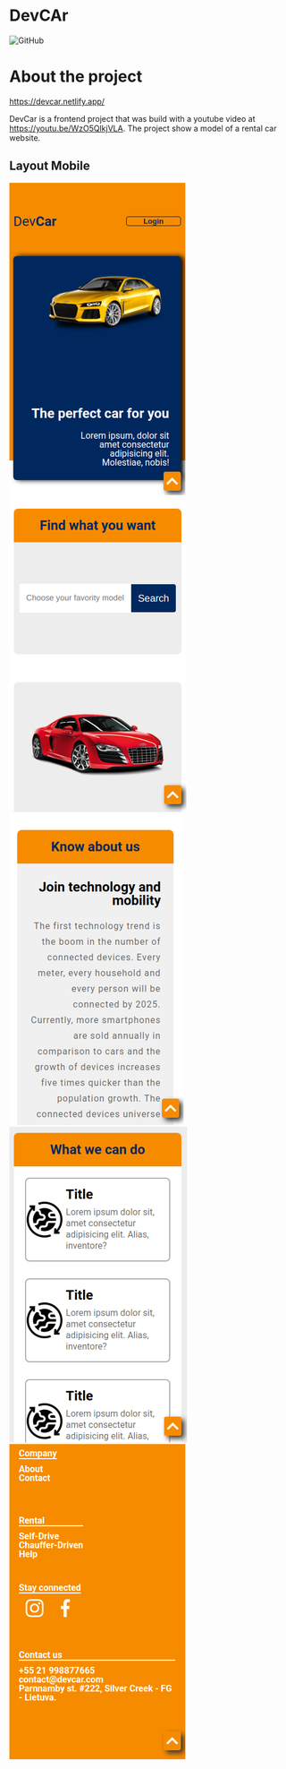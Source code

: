 # DevCAr

![GitHub](https://img.shields.io/github/license/gilrsantana/DevCar)

# About the project

https://devcar.netlify.app/

DevCar is a frontend project that was build with a youtube video at https://youtu.be/WzO5QlkjVLA.
The project show a model of a rental car website.

## Layout Mobile
![mobile1](Img/Views/mobile-view.png) ![mobile2](Img/Views/mobile-view2.png) ![mobile3](Img/Views/mobile-view3.png) ![mobile4](Img/Views/mobile-view4.png) ![mobile5](Img/Views/mobile-view5.png) 
